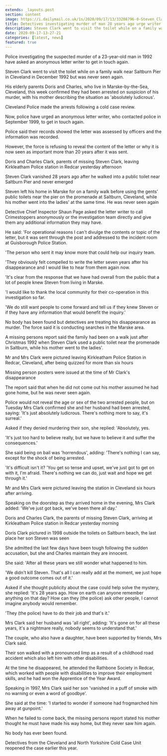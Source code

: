 ```yaml
---
extends: _layouts.post
section: content
image: https://i.dailymail.co.uk/1s/2020/09/17/13/33208796-0-Steven_Clark_vanished_28_years_ago_after_he_walked_into_a_public-a-4_1600344856144.jpg 
title: Detectives investigating murder of man 28 years ago urge writer of anonymous letter to make contact 
description: Steven Clark went to visit the toilet while on a family walk near Saltburn Pier in Cleveland in December 1992 but was never seen again. 
date: 2020-09-17-13-27-21 
categories: [latest, news] 
featured: true 
--- 
```

Police investigating the suspected murder of a 23-year-old man in 1992 have asked an anonymous letter writer to get in touch again.

Steven Clark went to visit the toilet while on a family walk near Saltburn Pier in Cleveland in December 1992 but was never seen again.

His elderly parents Doris and Charles, who live in Marske-by-the-Sea, Cleveland, this week confirmed they had been arrested on suspicion of his murder, with his mother describing the situation as 'absolutely ludicrous'.

Cleveland Police made the arrests following a cold case review. 

Now, police have urged an anonymous letter writer, who contacted police in September 1999, to get in touch again.

Police said their records showed the letter was assessed by officers and the information was recorded.

However, the force is refusing to reveal the content of the letter or why it is now seen as important more than 20 years after it was sent.  

Doris and Charles Clark, parents of missing Steven Clark, leaving Kirkleatham Police station in Redcar yesterday afternoon

Steven Clark vanished 28 years ago after he walked into a public toilet near Saltburn Pier and never emerged

Steven left his home in Marske for on a family walk before using the gents' public toilets near the pier on the promenade at Saltburn, Cleveland, while his mother went into the ladies' at the same time. He was never seen again 

Detective Chief Inspector Shaun Page asked the letter writer to call Crimestoppers anonymously or the investigation team directly and give them any additional information they may have.

He said: 'For operational reasons I can't divulge the contents or topic of the letter, but it was sent through the post and addressed to the incident room at Guisborough Police Station.

'The person who sent it may know more that could help our inquiry team.

'They obviously felt compelled to write the letter seven years after his disappearance and I would like to hear from them again now.

'It's clear from the response that we have had overall from the public that a lot of people knew Steven from living in Marske.

'I would like to thank the local community for their co-operation in this investigation so far.

'We do still want people to come forward and tell us if they knew Steven or if they have any information that would benefit the inquiry.'

No body has been found but detectives are treating his disappearance as murder. The force said it is conducting searches in the Marske area.

A missing persons report said the family had been on a walk just after Christmas 1992 when Steven Clark used a public toilet near the promenade in Saltburn, while his mother went to the ladies'.

Mr and Mrs Clark were pictured leaving Kirkleatham Police Station in Redcar, Cleveland, after being quizzed for more than six hours

Missing person posters were issued at the time of Mr Clark's disappearance   

The report said that when he did not come out his mother assumed he had gone home, but he was never seen again.

Police would not reveal the age or sex of the two arrested people, but on Tuesday Mrs Clark confirmed she and her husband had been arrested, saying: 'It's just absolutely ludicrous. There's nothing more to say, it's surreal.'

Asked if they denied murdering their son, she replied: 'Absolutely, yes.

'It's just too hard to believe really, but we have to believe it and suffer the consequences.'

She said being on bail was 'horrendous', adding: 'There's nothing I can say, except for the shock of being arrested.

'It's difficult isn't it? 'You get so tense and upset, we've just got to get on with it, I'm afraid. There's nothing we can do, just wait and hope we get through it.'

Mr and Mrs Clark were pictured leaving the station in Cleveland six hours after arriving.

Speaking on the doorstep as they arrived home in the evening, Mrs Clark added: 'We've just got back, we've been there all day.' 

Doris and Charles Clark, the parents of missing Steven Clark, arriving at Kirkleatham Police station in Redcar yesterday morning 

Doris Clark pictured in 1998 outside the toilets on Saltburn beach, the last place her son Steven was seen

She admitted the last few days have been tough following the sudden accusation, but she and Charles maintain they are innocent. 

She said: 'After all these years we still wonder what happened to him.  

'We didn't kill Steven. That's all I can really add at the moment, we just hope a good outcome comes out of it.' 

Asked if she thought publicity about the case could help solve the mystery, she replied: 'It's 28 years ago. How on earth can anyone remember anything on that day? How can they (the police) ask other people, I cannot imagine anybody would remember.

'They (the police) have to do their job and that's it.'

Mrs Clark said her husband was 'all right', adding: 'It's gone on for all these years, it's a nightmare really, nobody seems to understand that.'

The couple, who also have a daughter, have been supported by friends, Mrs Clark said.

Their son walked with a pronounced limp as a result of a childhood road accident which also left him with other disabilities.

At the time he disappeared, he attended the Rathbone Society in Redcar, which worked with people with disabilities to improve their employment skills, and he had won the Apprentice of the Year Award.

Speaking in 1997, Mrs Clark said her son 'vanished in a puff of smoke with no warning or even a word of goodbye'. 

She said at the time: 'I started to wonder if someone had frogmarched him away at gunpoint.'

When he failed to come back, the missing persons report stated his mother thought he must have made his way home, but they never saw him again.

No body has ever been found.

Detectives from the Cleveland and North Yorkshire Cold Case Unit reopened the case earlier this year.

